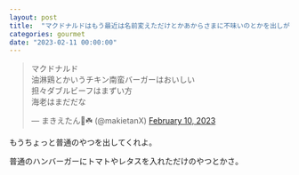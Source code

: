 ```yaml
---
layout: post
title:  "マクドナルドはもう最近は名前変えただけとかあからさまに不味いのとかを出しがち"
categories: gourmet
date: "2023-02-11 00:00:00"
---
```


<blockquote class="twitter-tweet tw-align-center"><p lang="ja" dir="ltr">マクドナルド<br>油淋鶏とかいうチキン南蛮バーガーはおいしい<br>担々ダブルビーフはまずい方<br>海老はまだだな</p>&mdash; まきえたん🥦☘️ (@makietanX) <a href="https://twitter.com/makietanX/status/1624186135722471424?ref_src=twsrc%5Etfw">February 10, 2023</a></blockquote> <script async src="https://platform.twitter.com/widgets.js" charset="utf-8"></script>

もうちょっと普通のやつを出してくれよ。

普通のハンバーガーにトマトやレタスを入れただけのやつとかさ。
